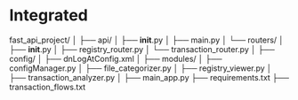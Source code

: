 # Integrated

fast_api_project/
│
├── api/
│   ├── __init__.py
│   ├── main.py
│   └── routers/
│       ├── __init__.py
│       ├── registry_router.py
│       └── transaction_router.py
│
├── config/
│   ├── dnLogAtConfig.xml
│
├── modules/
│   ├── configManager.py
│   ├── file_categorizer.py
│   ├── registry_viewer.py
│   ├── transaction_analyzer.py
│
├── main_app.py
├── requirements.txt
├── transaction_flows.txt
